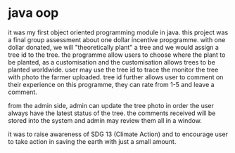 # java oop

it was my first object oriented programming module in java.
this project was a final group assessment about one dollar incentive propgramme.
with one dollar donated, we will "theoretically plant" a tree and we would assign a tree id to the tree.
the programme allow users to choose where the plant to be planted, as a customisation and the customisation allows
trees to be planted worldwide.
user may use the tree id to trace the monitor the tree with photo the farmer uploaded.
tree id further allows user to comment on their experience on this programme, they can rate from 1-5 and leave a comment.

from the admin side,
admin can update the tree photo in order the user always have the latest status of the tree.
the comments received will be stored into the system and admin may review them all in a window.

it was to raise awareness of SDG 13 (Climate Action) and to encourage user to take action in saving the earth with just a
small amount.
